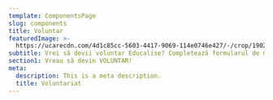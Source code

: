 ```yaml
---
template: ComponentsPage
slug: components
title: Voluntar
featuredImage: >-
  https://ucarecdn.com/4d1c85cc-5603-4417-9069-114e0746e427/-/crop/1902x1004/0,44/-/preview/
subtitle: Vrei să devii voluntar Educalise? Completează formularul de mai jos!
section1: Vreau să devin VOLUNTAR!
meta:
  description: This is a meta description.
  title: Voluntariat
---
```


